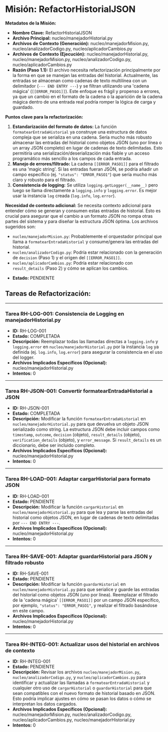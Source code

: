 # Misión: RefactorHistorialJSON

**Metadatos de la Misión:**
- **Nombre Clave:** RefactorHistorialJSON
- **Archivo Principal:** nucleo/manejadorHistorial.py
- **Archivos de Contexto (Generación):** nucleo/manejadorMision.py, nucleo/analizadorCodigo.py, nucleo/aplicadorCambios.py
- **Archivos de Contexto (Ejecución):** nucleo/manejadorHistorial.py, nucleo/manejadorMision.py, nucleo/analizadorCodigo.py, nucleo/aplicadorCambios.py
- **Razón (Paso 1.1):** El archivo necesita refactorización principalmente por la forma en que se manejan las entradas del historial. Actualmente, las entradas se almacenan como cadenas de texto multilínea con un delimitador (`--- END ENTRY ---`) y se filtran utilizando una 'cadena mágica' (`[[ERROR_PASO1]]`). Este enfoque es frágil y propenso a errores, ya que un cambio en el formato de la cadena o la aparición de la cadena mágica dentro de una entrada real podría romper la lógica de carga y guardado.

**Puntos clave para la refactorización:**
1.  **Estandarización del formato de datos:** La función `formatearEntradaHistorial` ya construye una estructura de datos compleja que se serializa en una cadena. Sería mucho más robusto almacenar las entradas del historial como objetos JSON (uno por línea o un array JSON completo) en lugar de cadenas de texto delimitadas. Esto permitiría una serialización/deserialización más fiable y un acceso programático más sencillo a los campos de cada entrada.
2.  **Manejo de errores/filtrado:** La cadena `[[ERROR_PASO1]]` para el filtrado es una 'magic string'. Si las entradas fueran JSON, se podría añadir un campo específico (ej. `"status": "ERROR_PASO1"`) que sería mucho más claro y robusto para el filtrado.
3.  **Consistencia de logging:** Se utiliza `logging.getLogger(__name__)` pero luego se llama directamente a `logging.info` y `logging.error`. Es mejor usar la instancia `log` creada (`log.info`, `log.error`).

**Necesidad de contexto adicional:**
Se necesita contexto adicional para entender cómo se generan y consumen estas entradas de historial. Esto es crucial para asegurar que el cambio a un formato JSON no rompa otras partes del sistema y para diseñar la estructura JSON óptima. Los archivos sugeridos son:
*   `nucleo/manejadorMision.py`: Probablemente el orquestador principal que llama a `formatearEntradaHistorial` y consume/genera las entradas del historial.
*   `nucleo/analizadorCodigo.py`: Podría estar relacionado con la generación de `decision` (Paso 1) y el origen del `[[ERROR_PASO1]]`.
*   `nucleo/aplicadorCambios.py`: Podría estar relacionado con `result_details` (Paso 2) y cómo se aplican los cambios.
- **Estado:** PENDIENTE

## Tareas de Refactorización:
---
### Tarea RH-LOG-001: Consistencia de Logging en manejadorHistorial.py
- **ID:** RH-LOG-001
- **Estado:** COMPLETADA
- **Descripción:** Reemplazar todas las llamadas directas a `logging.info` y `logging.error` en `nucleo/manejadorHistorial.py` por la instancia `log` ya definida (ej. `log.info`, `log.error`) para asegurar la consistencia en el uso del logger.
- **Archivos Implicados Específicos (Opcional):** nucleo/manejadorHistorial.py
- **Intentos:** 0
---
### Tarea RH-JSON-001: Convertir formatearEntradaHistorial a JSON
- **ID:** RH-JSON-001
- **Estado:** COMPLETADA
- **Descripción:** Modificar la función `formatearEntradaHistorial` en `nucleo/manejadorHistorial.py` para que devuelva un objeto JSON serializado como string. La estructura JSON debe incluir campos como `timestamp`, `outcome`, `decision` (objeto), `result_details` (objeto), `verification_details` (objeto), y `error_message`. Si `result_details` es un diccionario, debe ser incluido completo.
- **Archivos Implicados Específicos (Opcional):** nucleo/manejadorHistorial.py
- **Intentos:** 0
---
### Tarea RH-LOAD-001: Adaptar cargarHistorial para formato JSON
- **ID:** RH-LOAD-001
- **Estado:** PENDIENTE
- **Descripción:** Modificar la función `cargarHistorial` en `nucleo/manejadorHistorial.py` para que lea y parse las entradas del historial como objetos JSON, en lugar de cadenas de texto delimitadas por `--- END ENTRY ---`.
- **Archivos Implicados Específicos (Opcional):** nucleo/manejadorHistorial.py
- **Intentos:** 0
---
### Tarea RH-SAVE-001: Adaptar guardarHistorial para JSON y filtrado robusto
- **ID:** RH-SAVE-001
- **Estado:** PENDIENTE
- **Descripción:** Modificar la función `guardarHistorial` en `nucleo/manejadorHistorial.py` para que serialice y guarde las entradas del historial como objetos JSON (uno por línea). Reemplazar el filtrado de la 'cadena mágica' `[[ERROR_PASO1]]` por un campo JSON específico, por ejemplo, `"status": "ERROR_PASO1"`, y realizar el filtrado basándose en este campo.
- **Archivos Implicados Específicos (Opcional):** nucleo/manejadorHistorial.py
- **Intentos:** 0
---
### Tarea RH-INTEG-001: Actualizar usos del historial en archivos de contexto
- **ID:** RH-INTEG-001
- **Estado:** PENDIENTE
- **Descripción:** Revisar los archivos `nucleo/manejadorMision.py`, `nucleo/analizadorCodigo.py`, y `nucleo/aplicadorCambios.py` para identificar y actualizar las llamadas a `formatearEntradaHistorial` y cualquier otro uso de `cargarHistorial` o `guardarHistorial` para que sean compatibles con el nuevo formato de historial basado en JSON. Esto podría implicar ajustes en cómo se pasan los datos o cómo se interpretan los datos cargados.
- **Archivos Implicados Específicos (Opcional):** nucleo/manejadorMision.py, nucleo/analizadorCodigo.py, nucleo/aplicadorCambios.py, nucleo/manejadorHistorial.py
- **Intentos:** 0
